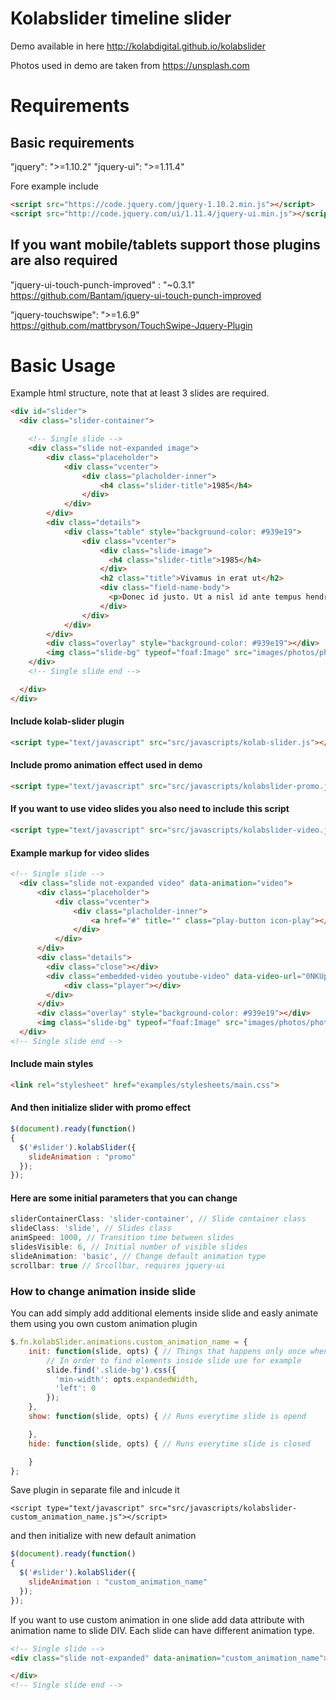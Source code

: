# Kolabslider timeline slider

Demo available in here http://kolabdigital.github.io/kolabslider

Photos used in demo are taken from https://unsplash.com

# Requirements
## Basic requirements
"jquery": ">=1.10.2"
"jquery-ui": ">=1.11.4"

Fore example include
```html
<script src="https://code.jquery.com/jquery-1.10.2.min.js"></script>
<script src="http://code.jquery.com/ui/1.11.4/jquery-ui.min.js"></script>
```

## If you want mobile/tablets support those plugins are also required
"jquery-ui-touch-punch-improved" : "~0.3.1"
https://github.com/Bantam/jquery-ui-touch-punch-improved

"jquery-touchswipe": ">=1.6.9"
https://github.com/mattbryson/TouchSwipe-Jquery-Plugin

# Basic Usage
Example html structure, note that at least 3 slides are required.

```html
<div id="slider">
  <div class="slider-container">

    <!-- Single slide -->
    <div class="slide not-expanded image">
        <div class="placeholder">
            <div class="vcenter">
                <div class="placholder-inner">
                    <h4 class="slider-title">1985</h4>
                </div>
            </div>
        </div>
        <div class="details">
            <div class="table" style="background-color: #939e19">
                <div class="vcenter">
                    <div class="slide-image">
                      <h4 class="slider-title">1985</h4>
                    </div>
                    <h2 class="title">Vivamus in erat ut</h2>
                    <div class="field-name-body">
                      <p>Donec id justo. Ut a nisl id ante tempus hendrerit. Praesent ac massa at ligula laoreet iaculis. Vivamus aliquet elit ac nisl. Praesent egestas tristique nibh.</p>
                    </div>
                </div>
            </div>
        </div>
        <div class="overlay" style="background-color: #939e19"></div>
        <img class="slide-bg" typeof="foaf:Image" src="images/photos/photo2.jpg" alt="" />
    </div>
    <!-- Single slide end -->

  </div>
</div>
```

#### Include kolab-slider plugin
```html
<script type="text/javascript" src="src/javascripts/kolab-slider.js"></script>
```

#### Include promo animation effect used in demo
```html
<script type="text/javascript" src="src/javascripts/kolabslider-promo.js"></script>
```

#### If you want to use video slides you also need to include this script
```html
<script type="text/javascript" src="src/javascripts/kolabslider-video.js"></script>
```

#### Example markup for video slides
```html
<!-- Single slide -->
  <div class="slide not-expanded video" data-animation="video">
      <div class="placeholder">
          <div class="vcenter">
              <div class="placholder-inner">
                  <a href="#" title="" class="play-button icon-play"></a>
              </div>
          </div>
      </div>
      <div class="details">
        <div class="close"></div>
        <div class="embedded-video youtube-video" data-video-url="0NKUpo_xKyQ"> <!-- Video id in here -->
            <div class="player"></div>
        </div>
      </div>
      <div class="overlay" style="background-color: #939e19"></div>
      <img class="slide-bg" typeof="foaf:Image" src="images/photos/photo5.jpg" alt="" />
  </div>
<!-- Single slide end -->
```


#### Include main styles
```html
<link rel="stylesheet" href="examples/stylesheets/main.css">
```

#### And then initialize slider with promo effect
```javascript
$(document).ready(function()
{
  $('#slider').kolabSlider({
    slideAnimation : "promo"
  });
});
```

#### Here are some initial parameters that you can change

```javascript
sliderContainerClass: 'slider-container', // Slide container class
slideClass: 'slide', // Slides class
animSpeed: 1000, // Transition time between slides
slidesVisible: 6, // Initial number of visible slides
slideAnimation: 'basic', // Change default animation type
scrollbar: true // Srcollbar, requires jquery-ui
```

### How to change animation inside slide
You can add simply add additional elements inside slide and easly animate them using you own custom animation plugin

```javascript
$.fn.kolabSlider.animations.custom_animation_name = {
    init: function(slide, opts) { // Things that happens only once when slider is initialized
        // In order to find elements inside slide use for example
        slide.find('.slide-bg').css({
          'min-width': opts.expandedWidth,
          'left': 0
        });
    },
    show: function(slide, opts) { // Runs everytime slide is opend

    },
    hide: function(slide, opts) { // Runs everytime slide is closed

    }
};
```

Save plugin in separate file and inlcude it
```
<script type="text/javascript" src="src/javascripts/kolabslider-custom_animation_name.js"></script>
```

and then initialize with new default animation
```javascript
$(document).ready(function()
{
  $('#slider').kolabSlider({
    slideAnimation : "custom_animation_name"
  });
});
```

If you want to use custom animation in one slide add data attribute with animation name to slide DIV. Each slide can have different animation type.

```html
<!-- Single slide -->
<div class="slide not-expanded" data-animation="custom_animation_name">

</div>
<!-- Single slide end -->
```
